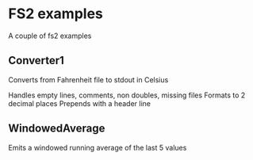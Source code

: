 # FS2 examples

A couple of fs2 examples

## Converter1

Converts from Fahrenheit file to stdout in Celsius

Handles empty lines, comments, non doubles, missing files
Formats to 2 decimal places
Prepends with a header line

## WindowedAverage

Emits a windowed running average of the last 5 values 